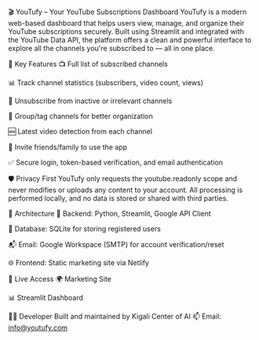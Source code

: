 🎬 YouTufy – Your YouTube Subscriptions Dashboard
YouTufy is a modern web-based dashboard that helps users view, manage, and organize their YouTube subscriptions securely. Built using Streamlit and integrated with the YouTube Data API, the platform offers a clean and powerful interface to explore all the channels you're subscribed to — all in one place.

🔑 Key Features
📺 Full list of subscribed channels

📊 Track channel statistics (subscribers, video count, views)

🔕 Unsubscribe from inactive or irrelevant channels

🧠 Group/tag channels for better organization

🆕 Latest video detection from each channel

📨 Invite friends/family to use the app

✅ Secure login, token-based verification, and email authentication

🛡️ Privacy First
YouTufy only requests the youtube.readonly scope and never modifies or uploads any content to your account. All processing is performed locally, and no data is stored or shared with third parties.

🧩 Architecture
🔧 Backend: Python, Streamlit, Google API Client

💾 Database: SQLite for storing registered users

📬 Email: Google Workspace (SMTP) for account verification/reset

🌐 Frontend: Static marketing site via Netlify

🚀 Live Access
🌍 Marketing Site

📊 Streamlit Dashboard

👨‍💻 Developer
Built and maintained by Kigali Center of AI
📫 Email: info@youtufy.com